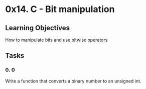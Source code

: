 # 0x14. C - Bit manipulation
## Learning Objectives
How to manipulate bits and use bitwise operators
## Tasks
### 0. 0
Write a function that converts a binary number to an unsigned int.

